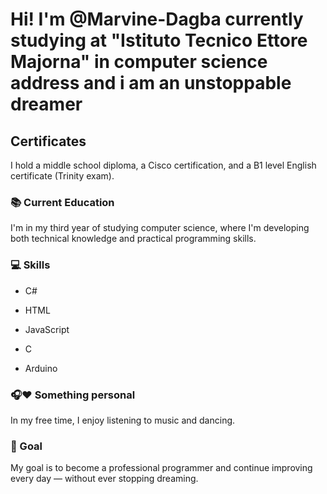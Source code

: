# Hi! I'm @Marvine-Dagba currently studying  at "Istituto Tecnico Ettore Majorna" in computer science address and i am an unstoppable dreamer 


## Certificates
I hold a middle school diploma, a Cisco certification, and a B1 level English certificate (Trinity exam).

### 📚 Current Education
I'm in my third year of studying computer science, where I'm developing both technical knowledge and practical programming skills.

### 💻  Skills
- C#

- HTML

- JavaScript

- C

- Arduino

### 🎧❤️  Something personal
In my free time, I enjoy listening to music and dancing.

### 🎯  Goal
My goal is to become a professional programmer and continue improving every day — without ever stopping dreaming.












